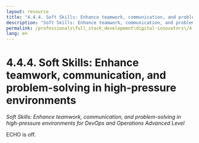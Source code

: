 ```yaml
---
layout: resource
title: "4.4.4. Soft Skills: Enhance teamwork, communication, and problem-solving in high-pressure environments"
description: "Soft Skills: Enhance teamwork, communication, and problem-solving in high-pressure environments for DevOps and Operations Advanced Level"
permalink: /professionals\full_stack_development\digital-innovators\/4-4-4-soft-skills-teamwork-communication-problem-solving/
lang: en
---
```


# 4.4.4. Soft Skills: Enhance teamwork, communication, and problem-solving in high-pressure environments

*Soft Skills: Enhance teamwork, communication, and problem-solving in high-pressure environments for DevOps and Operations Advanced Level*

ECHO is off.
